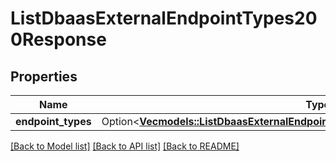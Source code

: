 # ListDbaasExternalEndpointTypes200Response

## Properties

Name | Type | Description | Notes
------------ | ------------- | ------------- | -------------
**endpoint_types** | Option<[**Vec<models::ListDbaasExternalEndpointTypes200ResponseEndpointTypesInner>**](list_dbaas_external_endpoint_types_200_response_endpoint_types_inner.md)> |  | [optional]

[[Back to Model list]](../README.md#documentation-for-models) [[Back to API list]](../README.md#documentation-for-api-endpoints) [[Back to README]](../README.md)


